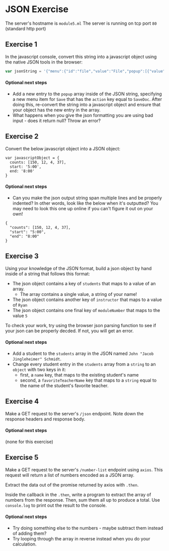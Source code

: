 # JSON Exercise

The server's hostname is `module5.ml`
The server is running on tcp port `80` (standard http port)


## Exercise 1
In the javascript console, convert this string into a javascript object using the native JSON tools in the browser:
```javascript
var jsonString = '{"menu":{"id":"file","value":"File","popup":[{"value":"New","action":"CreateNewDoc"},{"value":"Open","action":"OpenDoc"},{"value":"Close","action":"CloseDoc"}]}}'
```

#### Optional next steps
- Add a new entry to the `popup` array inside of the JSON string, specifying a new menu item for `Save` that has the `action` key equal to `SaveDoc`. After doing this, re-convert the string into a javascript object and ensure that your object has the new entry in the array.
- What happens when you give the json formatting you are using bad input - does it return null? Throw an error?
<!--
- Take a look into the optional `reviver` parameter: https://developer.mozilla.org/en-US/docs/Web/JavaScript/Reference/Global_Objects/JSON/parse#Using_the_reviver_parameter. Try out the examples!
-->


## Exercise 2
Convert the below javascript object into a JSON object:

```
var javascriptObject = {
  counts: [150, 12, 4, 37],
  start: '5:00',
  end: '8:00'
}
```

#### Optional next steps
- Can you make the json output string span multiple lines and be properly indented? In other words, look like the below when it's outputted? You may need to look this one up online if you can't figure it out on your own!
```
{
  "counts": [150, 12, 4, 37],
  "start": "5:00",
  "end": "8:00"
}
```
<!--
- Take a look into the optional `replacer` parameter: https://developer.mozilla.org/en-US/docs/Web/JavaScript/Reference/Global_Objects/JSON/stringify#The_replacer_parameter
-->

## Exercise 3
Using your knowledge of the JSON format, build a json object by hand inside of a string that follows this format:
- The json object contains a key of `students` that maps to a value of an array.
  - The array contains a single value, a string of your name!
- The json object contains another key of `instructor` that maps to a value of `Ryan`
- The json object contains one final key of `moduleNumber` that maps to the value `5`

To check your work, try using the browser json parsing function to see if your json can be properly decded. If not, you will get an error.

#### Optional next steps
- Add a student to the `students` array in the JSON named `John "Jacob Jingleheimer" Schmidt`.
- Change every student entry in the `students` array from a `string` to an `object` with two keys in it:
  - first, a `name` key, that maps to the existing student's name
  - second, a `favoriteTeacherName` key that maps to a `string` equal to the name of the student's favorite teacher.


## Exercise 4

Make a GET request to the server's `/json` endpoint. Note down the response headers and response
body.

#### Optional next steps
(none for this exercise)

## Exercise 5

Make a GET request to the server's `/number-list` endpoint using `axios`. This request will return a list of numbers encoded as a JSON array.

Extract the data out of the promise returned by axios with `.then`.

Inside the callback in the `.then`, write a program to extract the array of numbers from the response. Then, sum them all up to produce a total. Use `console.log` to print out the result to the console.

#### Optional next steps
- Try doing something else to the numbers - maybe subtract them instead of adding them?
- Try looping through the array in reverse instead when you do your calculation.
